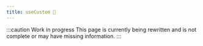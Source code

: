 ```yaml
---
title: useCustom 🚧
---
```


:::caution Work in progress
This page is currently being rewritten and is not complete or may have missing information.
:::